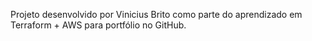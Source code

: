 Projeto desenvolvido por Vinicius Brito como parte do aprendizado em Terraform + AWS para portfólio no GitHub.
